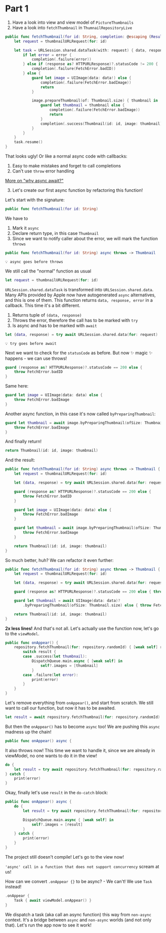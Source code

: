 # Part 1
1. Have a look into view and view model of `PictureThumbnails`
2. Have a look into `fetchThumbnail` in `ThumnailRepositoryLive`

```swift
public func fetchThumbnail(for id: String, completion: @escaping (Result<Thumbnail, Error>) -> Void) {
    let request = thumbnailURLRequest(for: id)

    let task = URLSession.shared.dataTask(with: request) { data, response, error in
        if let error = error {
            completion(.failure(error))
        } else if (response as? HTTPURLResponse)?.statusCode != 200 {
            completion(.failure(FetchError.badID))
        } else {
            guard let image = UIImage(data: data!) else {
                completion(.failure(FetchError.badImage))
                return
            }

            image.prepareThumbnail(of: Thumbnail.size) { thumbnail in
                guard let thumbnail = thumbnail else {
                    completion(.failure(FetchError.badImage))
                    return
                }
                completion(.success(Thumbnail(id: id, image: thumbnail)))
            }
        }
    }
    task.resume()
}
```

That looks ugly! Or like a normal async code with callbacks:
1) Easy to make mistakes and forget to call completions
2) Can't use `throw` error handling

[More on "why async await?"](https://github.com/apple/swift-evolution/blob/main/proposals/0296-async-await.md#motivation-completion-handlers-are-suboptimal)

3. Let's create our first async function by refactoring this function!

Let's start with the signature:

```swift
public func fetchThumbnail(for id: String)
```

We have to 
1. Mark it `async`
2. Declare return type, in this case `Thumbnail`
3. Since we want to notify caller about the error, we will mark the function `throws`
```swift
public func fetchThumbnail(for id: String) async throws -> Thumbnail
```
```
💡 async goes before throws
```

We still call the "normal" function as usual
```swift
let request = thumbnailURLRequest(for: id)
```

`URLSession.shared.dataTask` is transformed into `URLSession.shared.data`.
Many APIs provided by Apple now have autogenerated `async` alternatives, and this is one of them.
This function returns `data, response, error` in a callback. This time it's a bit different.
1. Returns tuple of `(data, response)`
2. Throws the error, therefore the call has to be marked with `try`
3. Is async and has to be marked with `await`

```swift
let (data, response) = try await URLSession.shared.data(for: request)
```

```
💡 try goes before await
```

Next we want to check for the `statusCode` as before.
But now ✨ magic ✨ happens - we can use throws!
```swift
guard (response as? HTTPURLResponse)?.statusCode == 200 else {
    throw FetchError.badID
}
```
Same here:
```swift
guard let image = UIImage(data: data) else {
    throw FetchError.badImage
}
```
Another async function, in this case it's now called `byPreparingThumbnail`:
```swift
guard let thumbnail = await image.byPreparingThumbnail(ofSize: Thumbnail.size) else {
    throw FetchError.badImage
}
```
And finally return!
```swift
return Thumbnail(id: id, image: thumbnail)
```

And the result:
```swift
public func fetchThumbnail(for id: String) async throws -> Thumbnail {
    let request = thumbnailURLRequest(for: id)

    let (data, response) = try await URLSession.shared.data(for: request)

    guard (response as? HTTPURLResponse)?.statusCode == 200 else {
        throw FetchError.badID
    }

    guard let image = UIImage(data: data) else {
        throw FetchError.badImage
    }

    guard let thumbnail = await image.byPreparingThumbnail(ofSize: Thumbnail.size) else {
        throw FetchError.badImage
    }

    return Thumbnail(id: id, image: thumbnail)
}
```

So much better, huh? We can refactor it even further:
```swift
public func fetchThumbnail(for id: String) async throws -> Thumbnail {
    let request = thumbnailURLRequest(for: id)

    let (data, response) = try await URLSession.shared.data(for: request)

    guard (response as? HTTPURLResponse)?.statusCode == 200 else { throw FetchError.badID }

    guard let thumbnail = await UIImage(data: data)?
        .byPreparingThumbnail(ofSize: Thumbnail.size) else { throw FetchError.badImage }

    return Thumbnail(id: id, image: thumbnail)
}
```
**2x less lines!** And that's not all. Let's actually use the function now, let's go to the `viewModel`.

```swift
public func onAppear() {
    repository.fetchThumbnail(for: repository.randomId) { [weak self] result in
        switch result {
        case .success(let thumbnail):
            DispatchQueue.main.async { [weak self] in
                self?.images = [thumbnail]
            }
        case .failure(let error):
            print(error)
        }
    }
}
```

Let's remove everything from `onAppear()`, and start from scratch. We still want to call our function, but now it has to be awaited.
```swift
let result = await repository.fetchThumbnail(for: repository.randomId)
```
But then the `onAppear()` has to become `async` too! We are pushing this `async` madness up the chain!
```swift
public func onAppear() async {
```
It also throws now! This time we want to handle it, since we are already in viewModel, no one wants to do it in the view!
```swift
do {
    let result = try await repository.fetchThumbnail(for: repository.randomId)
} catch {
    print(error)
}
```
Okay, finally let's use `result` in the `do-catch` block:
```swift
public func onAppear() async {
    do {
        let result = try await repository.fetchThumbnail(for: repository.randomId)

        DispatchQueue.main.async { [weak self] in
            self?.images = [result]
        }
    } catch {
        print(error)
    }
}
```

The project still doesn't compile! Let's go to the view now!

`'async' call in a function that does not support concurrency` scream at us!

How can we convert `.onAppear {}` to be async? - We can't! We use `Task` instead!
```swift
.onAppear {
    Task { await viewModel.onAppear() }
}
```
We dispatch a task (aka call an async function) this way from `non-async` context. It's a bridge between `async` and `non-async` worlds (and not only that).
Let's run the app now to see it work!
